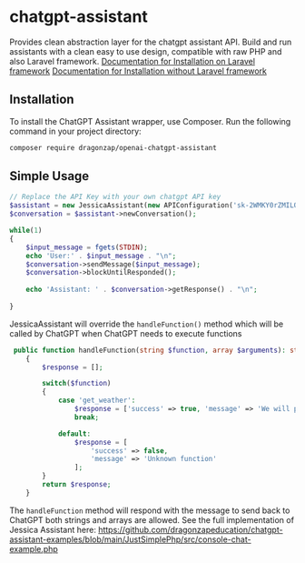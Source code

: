# chatgpt-assistant
Provides clean abstraction layer for the chatgpt assistant API. Build and run assistants with a clean easy to use design, compatible with raw PHP and also Laravel framework.
[Documentation for Installation on Laravel framework](https://github.com/dragonzapeducation/chatgpt-assistant-examples/tree/main/laravel9-app)
[Documentation for Installation without Laravel framework](https://github.com/dragonzapeducation/chatgpt-assistant-examples/tree/main/JustSimplePhp)

## Installation

To install the ChatGPT Assistant wrapper, use Composer. Run the following command in your project directory:

```bash
composer require dragonzap/openai-chatgpt-assistant
```

## Simple Usage

```php
// Replace the API Key with your own chatgpt API key
$assistant = new JessicaAssistant(new APIConfiguration('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'));
$conversation = $assistant->newConversation();

while(1)
{
    $input_message = fgets(STDIN);
    echo 'User:' . $input_message . "\n";
    $conversation->sendMessage($input_message);
    $conversation->blockUntilResponded();
    
    echo 'Assistant: ' . $conversation->getResponse() . "\n";
    
}
```

JessicaAssistant will override the `handleFunction()` method which will be called by ChatGPT when ChatGPT needs to execute functions
```php
 public function handleFunction(string $function, array $arguments): string|array
    {
        $response = [];

        switch($function)
        {
            case 'get_weather':
                $response = ['success' => true, 'message' => 'We will pretend its a sunny day where ever you live']
                break;

            default:
                $response = [
                    'success' => false,
                    'message' => 'Unknown function'
                ];
        }
        return $response;
    }

```
The `handleFunction` method will respond with the message to send back to ChatGPT both strings and arrays are allowed.
See the full implementation of Jessica Assistant here: https://github.com/dragonzapeducation/chatgpt-assistant-examples/blob/main/JustSimplePhp/src/console-chat-example.php

